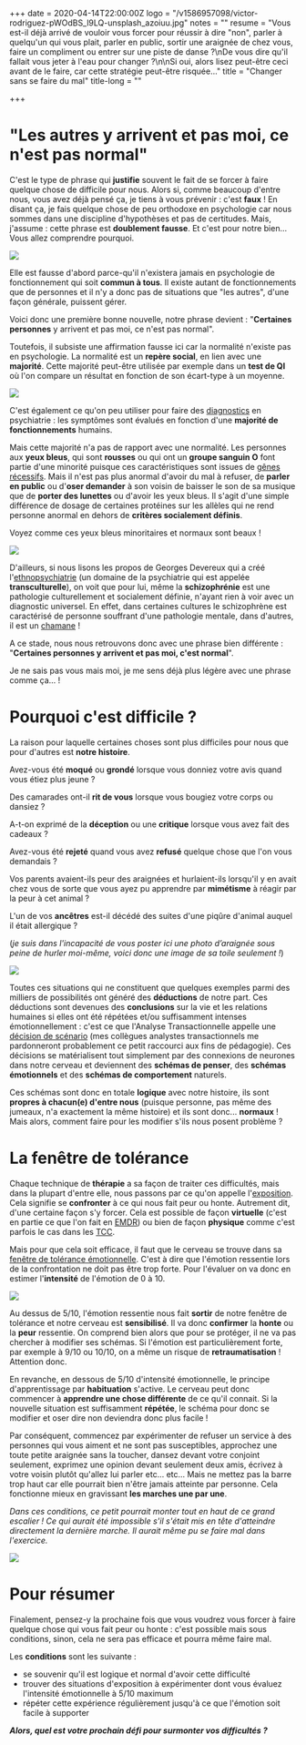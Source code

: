 +++
date = 2020-04-14T22:00:00Z
logo = "/v1586957098/victor-rodriguez-pWOdBS_l9LQ-unsplash_azoiuu.jpg"
notes = ""
resume = "Vous est-il déjà arrivé de vouloir vous forcer pour réussir à dire \"non\", parler à quelqu'un qui vous plait, parler en public, sortir une araignée de chez vous, faire un compliment ou entrer sur une piste de danse ?\nDe vous dire qu'il fallait vous jeter à l'eau pour changer ?\n\nSi oui, alors lisez peut-être ceci avant de le faire, car cette stratégie peut-être risquée..."
title = "Changer sans se faire du mal"
title-long = ""

+++
# "Les autres y arrivent et pas moi, ce n'est pas normal"

C'est le type de phrase qui **justifie** souvent le fait de se forcer à faire quelque chose de difficile pour nous. Alors si, comme beaucoup d'entre nous, vous avez déjà pensé ça, je tiens à vous prévenir : c'est **faux** ! En disant ça, je fais quelque chose de peu orthodoxe en psychologie car nous sommes dans une discipline d'hypothèses et pas de certitudes. Mais, j'assume : cette phrase est **doublement fausse**. Et c'est pour notre bien... Vous allez comprendre pourquoi.

![](https://res.cloudinary.com/catherinetardella/v1586943887/free-to-use-sounds-zXn-zUztOhU-unsplash_z6grsz.jpg)

Elle est fausse d'abord parce-qu'il n'existera jamais en psychologie de fonctionnement qui soit **commun à tous**. Il existe autant de fonctionnements que de personnes et il n'y a donc pas de situations que "les autres", d'une façon générale, puissent gérer.

Voici donc une première bonne nouvelle, notre phrase devient : "**Certaines personnes** y arrivent et pas moi, ce n'est pas normal".

Toutefois, il subsiste une affirmation fausse ici car la normalité n'existe pas en psychologie. La normalité est un **repère social**, en lien avec une **majorité**. Cette majorité peut-être utilisée par exemple dans un **test de QI** où l'on compare un résultat en fonction de son écart-type à un moyenne.

![](https://res.cloudinary.com/catherinetardella/v1586942448/QI_w9mp1e.jpg)

C'est également ce qu'on peu utiliser pour faire des [diagnostics](https://ct-psy.com/posts/la-question-du-diagnostic/) en psychiatrie : les symptômes sont évalués en fonction d'une **majorité de fonctionnements** humains.

Mais cette majorité n'a pas de rapport avec une normalité. Les personnes aux **yeux bleus**, qui sont **rousses** ou qui ont un **groupe sanguin O** font partie d'une minorité puisque ces caractéristiques sont issues de [gênes récessifs](https://www.everzen.fr/determine-complique-02988707.htm). Mais il n'est pas plus anormal d'avoir du mal à refuser, de **parler en public** ou d'**oser demander** à son voisin de baisser le son de sa musique que de **porter des lunettes** ou d'avoir les yeux bleus. Il s'agit d'une simple différence de dosage de certaines protéines sur les allèles qui ne rend personne anormal en dehors de **critères socialement définis**.

Voyez comme ces yeux bleus minoritaires et normaux sont beaux !

![](https://res.cloudinary.com/catherinetardella/v1586942344/drew-graham-cTKGZJTMJQU-unsplash_exo0pa.jpg)

D'ailleurs, si nous lisons les propos de Georges Devereux qui a créé l'[ethnopsychiatrie](https://fr.wikipedia.org/wiki/Ethnopsychiatrie) (un domaine de la psychiatrie qui est appelée **transculturelle**), on voit que pour lui, même la **schizophrénie** est une pathologie culturellement et socialement définie, n'ayant rien à voir avec un diagnostic universel. En effet, dans certaines cultures le schizophrène est caractérisé de personne souffrant d'une pathologie mentale, dans d'autres, il est un [chamane](https://www.entites.fr/chamane/) !

A ce stade, nous nous retrouvons donc avec une phrase bien différente : "**Certaines personnes y arrivent et pas moi, c'est normal**".

Je ne sais pas vous mais moi, je me sens déjà plus légère avec une phrase comme ça... !

# Pourquoi c'est difficile ?

La raison pour laquelle certaines choses sont plus difficiles pour nous que pour d'autres est **notre histoire**.

Avez-vous été **moqué** ou **grondé** lorsque vous donniez votre avis quand vous étiez plus jeune ?

Des camarades ont-il **rit de vous** lorsque vous bougiez votre corps ou dansiez ?

A-t-on exprimé de la **déception** ou une **critique** lorsque vous avez fait des cadeaux ?

Avez-vous été **rejeté** quand vous avez **refusé** quelque chose que l'on vous demandais ?

Vos parents avaient-ils peur des araignées et hurlaient-ils lorsqu'il y en avait chez vous de sorte que vous ayez pu apprendre par **mimétisme** à réagir par la peur à cet animal ?

L'un de vos **ancêtres** est-il décédé des suites d'une piqûre d'animal auquel il était allergique ?

(_je suis dans l'incapacité de vous poster ici une photo d’araignée sous peine de hurler moi-même, voici donc une image de sa toile seulement !_)

![](https://res.cloudinary.com/catherinetardella/v1586942547/nicolas-picard--lp8sTmF9HA-unsplash_yrgts3.jpg)

Toutes ces situations qui ne constituent que quelques exemples parmi des milliers de possibilités ont généré des **déductions** de notre part. Ces déductions sont devenues des **conclusions** sur la vie et les relations humaines si elles ont été répétées et/ou suffisamment intenses émotionnellement : c'est ce que l'Analyse Transactionnelle appelle une [décision de scénario](https://www.integrativetherapy.com/fr/articles.php?id=8) (mes collègues analystes transactionnels me pardonneront probablement ce petit raccourci aux fins de pédagogie). Ces décisions se matérialisent tout simplement par des connexions de neurones dans notre cerveau et deviennent des **schémas de penser**, des **schémas émotionnels** et des **schémas de comportement** naturels.

Ces schémas sont donc en totale **logique** avec notre histoire, ils sont **propres à chacun(e) d'entre nous** (puisque personne, pas même des jumeaux, n'a exactement la même histoire) et ils sont donc... **normaux** ! Mais alors, comment faire pour les modifier s'ils nous posent problème ?

# La fenêtre de tolérance

Chaque technique de **thérapie** a sa façon de traiter ces difficultés, mais dans la plupart d'entre elle, nous passons par ce qu'on appelle l'[exposition](https://tcc.apprendre-la-psychologie.fr/la-technique-d-exposition.html). Cela signifie se **confronter** à ce qui nous fait peur ou honte. Autrement dit, d'une certaine façon s'y forcer. Cela est possible de façon **virtuelle** (c'est en partie ce que l'on fait en [EMDR](https://ct-psy.com/pages/l-emdr/)) ou bien de façon **physique** comme c'est parfois le cas dans les [TCC](https://fr.wikipedia.org/wiki/Th%C3%A9rapie_cognitivo-comportementale).

Mais pour que cela soit efficace, il faut que le cerveau se trouve dans sa [fenêtre de tolérance émotionnelle](https://nospensees.fr/notre-fenetre-de-tolerance-quest-ce-que-cest-et-comment-cela-nous-affecte-t-il/). C'est à dire que l'émotion ressentie lors de la confrontation ne doit pas être trop forte. Pour l'évaluer on va donc en estimer l'**intensité** de l'émotion de 0 à 10.

![](https://res.cloudinary.com/catherinetardella/v1586958753/markus-spiske-pwpVGQ-A5qI-unsplash_kwcia1.jpg)

Au dessus de 5/10, l'émotion ressentie nous fait **sortir** de notre fenêtre de tolérance et notre cerveau est **sensibilisé**. Il va donc **confirmer** la **honte** ou la **peur** ressentie. On comprend bien alors que pour se protéger, il ne va pas chercher à modifier ses schémas. Si l'émotion est particulièrement forte, par exemple à 9/10 ou 10/10, on a même un risque de **retraumatisation** ! Attention donc.

En revanche, en dessous de 5/10 d'intensité émotionnelle, le principe d'apprentissage par **habituation** s'active. Le cerveau peut donc commencer à **apprendre une chose différente** de ce qu'il connait. Si la nouvelle situation est suffisamment **répétée**, le schéma pour donc se modifier et oser dire non deviendra donc plus facile !

Par conséquent, commencez par expérimenter de refuser un service à des personnes qui vous aiment et ne sont pas susceptibles, approchez une toute petite araignée sans la toucher, dansez devant votre conjoint seulement, exprimez une opinion devant seulement deux amis, écrivez à votre voisin plutôt qu'allez lui parler etc... etc... Mais ne mettez pas la barre trop haut car elle pourrait bien n'être jamais atteinte par personne. Cela fonctionne mieux en gravissant **les marches une par une**.

_Dans ces conditions, ce petit pourrait monter tout en haut de ce grand escalier ! Ce qui aurait été impossible s'il s'était mis en tête d'atteindre directement la dernière marche. Il aurait même pu se faire mal dans l'exercice._

![](https://res.cloudinary.com/catherinetardella/v1586959469/jukan-tateisi-bJhT_8nbUA0-unsplash_vgfqks.jpg)

# Pour résumer

Finalement, pensez-y la prochaine fois que vous voudrez vous forcer à faire quelque chose qui vous fait peur ou honte : c'est possible mais sous conditions, sinon, cela ne sera pas efficace et pourra même faire mal.

Les **conditions** sont les suivante :

* se souvenir qu'il est logique et normal d'avoir cette difficulté
* trouver des situations d'exposition à expérimenter dont vous évaluez l'intensité émotionnelle à 5/10 maximum
* répéter cette expérience régulièrement jusqu'à ce que l'émotion soit facile à supporter

**_Alors, quel est votre prochain défi pour surmonter vos difficultés ?_**